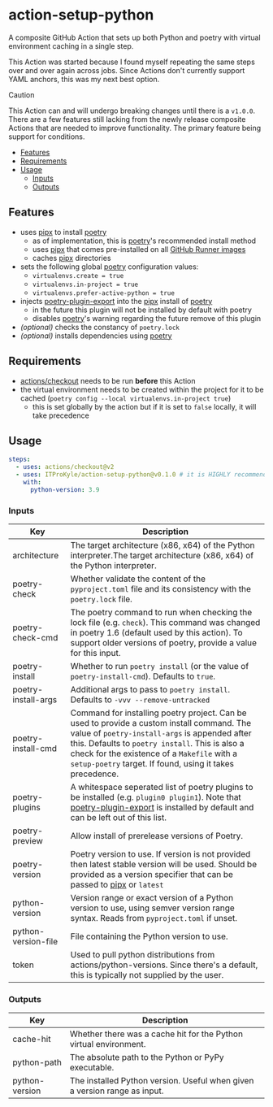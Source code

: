 # action-setup-python

A composite GitHub Action that sets up both Python and poetry with virtual environment caching in a single step.

This Action was started because I found myself repeating the same steps over and over again across jobs.
Since Actions don't currently support YAML anchors, this was my next best option.

> [!CAUTION]
> This Action can and will undergo breaking changes until there is a `v1.0.0`.
> There are a few features still lacking from the newly release composite Actions that are needed to improve functionality.
> The primary feature being support for conditions.

<!-- mdformat-toc start --slug=github --no-anchors --maxlevel=6 --minlevel=2 -->

- [Features](#features)
- [Requirements](#requirements)
- [Usage](#usage)
  - [Inputs](#inputs)
  - [Outputs](#outputs)

<!-- mdformat-toc end -->

## Features

- uses [pipx] to install [poetry]
  - as of implementation, this is [poetry]'s recommended install method
  - uses [pipx] that comes pre-installed on all [GitHub Runner images](https://github.com/actions/runner-images#available-images)
  - caches [pipx] directories
- sets the following global [poetry] configuration values:
  - `virtualenvs.create = true`
  - `virtualenvs.in-project = true`
  - `virtualenvs.prefer-active-python = true`
- injects [poetry-plugin-export](https://github.com/python-poetry/poetry-plugin-export) into the [pipx] install of [poetry]
  - in the future this plugin will not be installed by default with poetry
  - disables [poetry]'s warning regarding the future remove of this plugin
- _(optional)_ checks the constancy of `poetry.lock`
- _(optional)_ installs dependencies using [poetry]

## Requirements

- [actions/checkout](https://github.com/actions/checkout) needs to be run **before** this Action
- the virtual environment needs to be created within the project for it to be cached (`poetry config --local virtualenvs.in-project true`)
  - this is set globally by the action but if it is set to `false` locally, it will take precedence

## Usage

```yaml
steps:
  - uses: actions/checkout@v2
  - uses: ITProKyle/action-setup-python@v0.1.0 # it is HIGHLY recommended to pin this to a release
    with:
      python-version: 3.9
```

### Inputs

| Key                 | Description                                                                                                                                                                                                                                                                                                |
| ------------------- | ---------------------------------------------------------------------------------------------------------------------------------------------------------------------------------------------------------------------------------------------------------------------------------------------------------- |
| architecture        | The target architecture (x86, x64) of the Python interpreter.The target architecture (x86, x64) of the Python interpreter.                                                                                                                                                                                 |
| poetry-check        | Whether validate the content of the `pyproject.toml` file and its consistency with the `poetry.lock` file.                                                                                                                                                                                                 |
| poetry-check-cmd    | The poetry command to run when checking the lock file (e.g. `check`). This command was changed in poetry 1.6 (default used by this action). To support older versions of poetry, provide a value for this input.                                                                                           |
| poetry-install      | Whether to run `poetry install` (or the value of `poetry-install-cmd`). Defaults to `true`.                                                                                                                                                                                                                |
| poetry-install-args | Additional args to pass to `poetry install`. Defaults to `-vvv --remove-untracked`                                                                                                                                                                                                                         |
| poetry-install-cmd  | Command for installing poetry project. Can be used to provide a custom install command. The value of `poetry-install-args` is appended after this. Defaults to `poetry install`. This is also a check for the existence of a `Makefile` with a `setup-poetry` target. If found, using it takes precedence. |
| poetry-plugins      | A whitespace seperated list of poetry plugins to be installed (e.g. `plugin0 plugin1`). Note that [poetry-plugin-export](https://github.com/python-poetry/poetry-plugin-export) is installed by default and can be left out of this list.                                                                  |
| poetry-preview      | Allow install of prerelease versions of Poetry.                                                                                                                                                                                                                                                            |
| poetry-version      | Poetry version to use. If version is not provided then latest stable version will be used. Should be provided as a version specifier that can be passed to [pipx](https://github.com/pypa/pipx) or `latest`                                                                                                |
| python-version      | Version range or exact version of a Python version to use, using semver version range syntax. Reads from `pyproject.toml` if unset.                                                                                                                                                                        |
| python-version-file | File containing the Python version to use.                                                                                                                                                                                                                                                                 |
| token               | Used to pull python distributions from actions/python-versions. Since there's a default, this is typically not supplied by the user.                                                                                                                                                                       |

### Outputs

| Key            | Description                                                               |
| -------------- | ------------------------------------------------------------------------- |
| cache-hit      | Whether there was a cache hit for the Python virtual environment.         |
| python-path    | The absolute path to the Python or PyPy executable.                       |
| python-version | The installed Python version. Useful when given a version range as input. |

[pipx]: https://github.com/pypa/pipx
[poetry]: https://github.com/python-poetry/poetry
